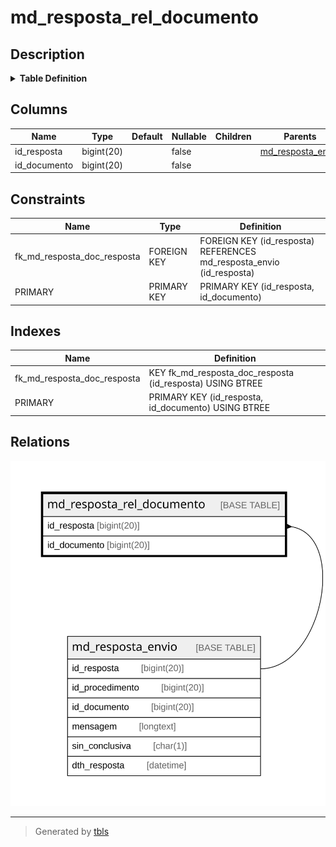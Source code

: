# md_resposta_rel_documento

## Description

<details>
<summary><strong>Table Definition</strong></summary>

```sql
CREATE TABLE `md_resposta_rel_documento` (
  `id_resposta` bigint(20) NOT NULL,
  `id_documento` bigint(20) NOT NULL,
  PRIMARY KEY (`id_resposta`,`id_documento`),
  KEY `fk_md_resposta_doc_resposta` (`id_resposta`),
  CONSTRAINT `fk_md_resposta_doc_resposta` FOREIGN KEY (`id_resposta`) REFERENCES `md_resposta_envio` (`id_resposta`)
) ENGINE=InnoDB DEFAULT CHARSET=latin1 COLLATE=latin1_swedish_ci
```

</details>

## Columns

| Name | Type | Default | Nullable | Children | Parents | Comment |
| ---- | ---- | ------- | -------- | -------- | ------- | ------- |
| id_resposta | bigint(20) |  | false |  | [md_resposta_envio](md_resposta_envio.md) |  |
| id_documento | bigint(20) |  | false |  |  |  |

## Constraints

| Name | Type | Definition |
| ---- | ---- | ---------- |
| fk_md_resposta_doc_resposta | FOREIGN KEY | FOREIGN KEY (id_resposta) REFERENCES md_resposta_envio (id_resposta) |
| PRIMARY | PRIMARY KEY | PRIMARY KEY (id_resposta, id_documento) |

## Indexes

| Name | Definition |
| ---- | ---------- |
| fk_md_resposta_doc_resposta | KEY fk_md_resposta_doc_resposta (id_resposta) USING BTREE |
| PRIMARY | PRIMARY KEY (id_resposta, id_documento) USING BTREE |

## Relations

![er](md_resposta_rel_documento.svg)

---

> Generated by [tbls](https://github.com/k1LoW/tbls)
